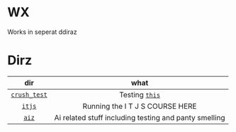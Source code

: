 # WX

Works in seperat ddiraz

# Dirz

|              dir              |                           what                           |
| :---------------------------: | :------------------------------------------------------: |
| [`crush_test`](./crush_test/) | Testing [`this`](https://github.com/charmbracelet/crush) |
|       [`itjs`](./itjs/)       |             Running the I T J S COURSE HERE              |
|        [`aiz`](./aiz/)        |  Ai related stuff including testing and panty smelling   |
